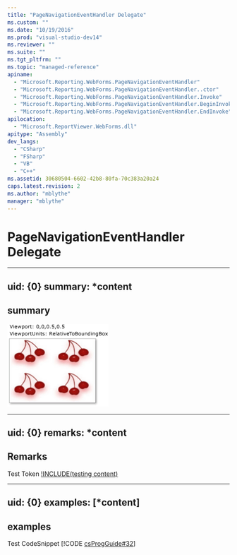 ```yaml
---
title: "PageNavigationEventHandler Delegate"
ms.custom: ""
ms.date: "10/19/2016"
ms.prod: "visual-studio-dev14"
ms.reviewer: ""
ms.suite: ""
ms.tgt_pltfrm: ""
ms.topic: "managed-reference"
apiname: 
  - "Microsoft.Reporting.WebForms.PageNavigationEventHandler"
  - "Microsoft.Reporting.WebForms.PageNavigationEventHandler..ctor"
  - "Microsoft.Reporting.WebForms.PageNavigationEventHandler.Invoke"
  - "Microsoft.Reporting.WebForms.PageNavigationEventHandler.BeginInvoke"
  - "Microsoft.Reporting.WebForms.PageNavigationEventHandler.EndInvoke"
apilocation: 
  - "Microsoft.ReportViewer.WebForms.dll"
apitype: "Assembly"
dev_langs: 
  - "CSharp"
  - "FSharp"
  - "VB"
  - "C++"
ms.assetid: 30680504-6602-42b8-80fa-70c383a20a24
caps.latest.revision: 2
ms.author: "mblythe"
manager: "mblythe"
---
```

# PageNavigationEventHandler Delegate
---  
uid: {0}
summary: *content  
--- 

## summary
![hahha](../../../Override\Microsoft.Reporting.WinForms\ServerReport\Timeout/media/0.png)

---  
uid: {0}
remarks: *content  
---  
  
## Remarks  
Test Token [!INCLUDE(testing content)](../../../Override\Microsoft.Reporting.WebForms\IReportViewerMessages3/includes/ado_whidbey_long_md.md)

---  
uid: {0}
examples: [*content]
---  
  
## examples  
Test CodeSnippet [!CODE [csProgGuide#32](../CodeSnippet/VS_Snippets_VBCSharp/csProsgGuide#32)] 